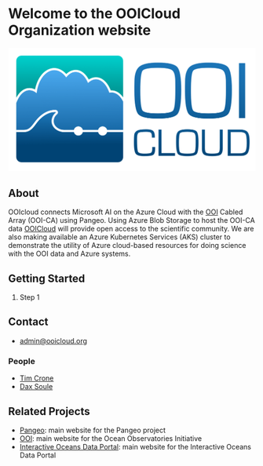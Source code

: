 # Welcome to the OOICloud Organization website

![The Logo](https://github.com/ooicloud/branding/blob/master/artwork/wave_nodes_logo_text.png "The Logo")

## About
OOIcloud connects Microsoft AI on the Azure Cloud with the [OOI](https://oceanobservatories.org) Cabled Array (OOI-CA) using Pangeo. Using Azure Blob Storage to host the OOI-CA data [OOICloud](https://github.com/ooicloud) will provide open access to the scientific community. We are also making available an Azure Kubernetes Services (AKS) cluster to demonstrate the utility of Azure cloud-based resources for doing science with the OOI data and Azure systems. 

## Getting Started
1. Step 1

## Contact
- <admin@ooicloud.org>
### People
- [Tim Crone](https://github.com/tjcrone)
- [Dax Soule](https://github.com/daxsoule) 

## Related Projects

- [Pangeo](http://pangeo.io/): main website for the Pangeo project
- [OOI](https://oceanobservatories.org): main website for the Ocean Observatories Initiative 
- [Interactive Oceans Data Portal](https://app.interactiveoceans.washington.edu): main website for the Interactive Oceans Data Portal
